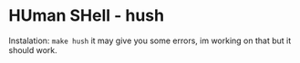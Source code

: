 HUman SHell - hush
==================

Instalation: `make hush` it may give you some errors, im working on that but it should work.
